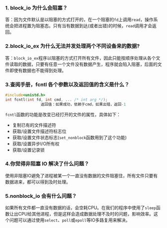 ### 1. block_io 为什么会阻塞？

答：因为文件默认是以阻塞的方式打开的，在一个阻塞的`fd`上调用`read`，操作系统会把进程置为阻塞态。只有当有数据到达(或者出错)的时候，`read`调用才会返回。

### 2.block_io_ex 为什么无法并发处理两个不同设备来的数据?

答：`block_io_ex`程序以阻塞的方式打开所有文件，因此只能按顺序处理从各个文件读取的数据，只要有任意一个文件没有数据产生，程序就会陷入阻塞，后面的文件即使有数据也不能得到处理。

### 3.查阅手册，fcntl 各个参数以及返回值的含义是什么？

```C
#include<unistd.h>
int fcntl(int fd, int cmd, ... /* int arg */);
                返回值：如果成功，依赖于cmd，如果出错，返回-1
```

`fcntl`函数的功能是改变已经打开的文件的属性，具体如下：

- 复制已有的文件描述符
- 获取/设置文件描述符标志位
- 获取/设置文件状态标志(`set_nonblock`函数用到了这个功能)
- 获取/设置异步I/O所有权
- 获取/设置记录锁

### 4.你觉得非阻塞 IO 解决了什么问题？

使用非阻塞IO避免了进程被某一个一直没有数据的文件阻塞住，所有文件只要有数据进来，都可以得到及时处理。

### 5.nonblock_io 会有什么问题？

如果所有文件都一直没有数据的话，会空耗CPU。在我们的程序中使用了`sleep`函数让出CPU给其他进程，但是这样会造成数据处理不及时的问题，影响效率。这个问题可以通过使用`select`、`poll`或`epoll`等IO多路复用来解决。
